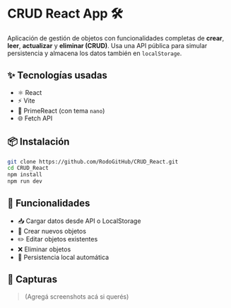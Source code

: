 # CRUD React App 🛠️

Aplicación de gestión de objetos con funcionalidades completas de **crear**, **leer**, **actualizar** y **eliminar (CRUD)**. Usa una API pública para simular persistencia y almacena los datos también en `localStorage`.

## ✨ Tecnologías usadas

- ⚛️ React
- ⚡ Vite
- 🎨 PrimeReact (con tema `nano`)
- 🌐 Fetch API

## 📦 Instalación

```bash
git clone https://github.com/RodoGitHub/CRUD_React.git
cd CRUD_React
npm install
npm run dev
```

## 🔧 Funcionalidades

- 📥 Cargar datos desde API o LocalStorage
- 🧾 Crear nuevos objetos
- ✏️ Editar objetos existentes
- ❌ Eliminar objetos
- 💾 Persistencia local automática

## 📸 Capturas

> (Agregá screenshots acá si querés)
